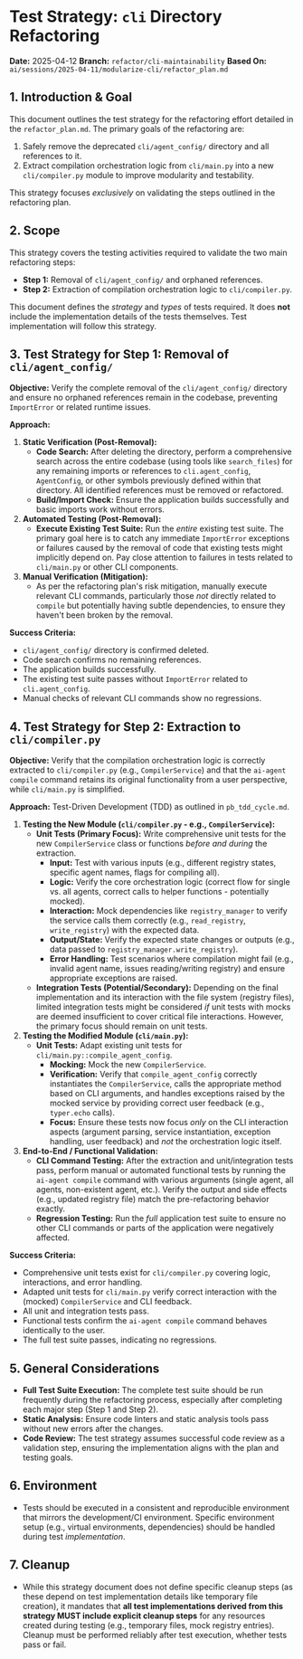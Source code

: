 # Test Strategy: `cli` Directory Refactoring

**Date:** 2025-04-12
**Branch:** `refactor/cli-maintainability`
**Based On:** `ai/sessions/2025-04-11/modularize-cli/refactor_plan.md`

## 1. Introduction & Goal

This document outlines the test strategy for the refactoring effort detailed in the `refactor_plan.md`. The primary goals of the refactoring are:

1.  Safely remove the deprecated `cli/agent_config/` directory and all references to it.
2.  Extract compilation orchestration logic from `cli/main.py` into a new `cli/compiler.py` module to improve modularity and testability.

This strategy focuses *exclusively* on validating the steps outlined in the refactoring plan.

## 2. Scope

This strategy covers the testing activities required to validate the two main refactoring steps:

*   **Step 1:** Removal of `cli/agent_config/` and orphaned references.
*   **Step 2:** Extraction of compilation orchestration logic to `cli/compiler.py`.

This document defines the *strategy* and *types* of tests required. It does **not** include the implementation details of the tests themselves. Test implementation will follow this strategy.

## 3. Test Strategy for Step 1: Removal of `cli/agent_config/`

**Objective:** Verify the complete removal of the `cli/agent_config/` directory and ensure no orphaned references remain in the codebase, preventing `ImportError` or related runtime issues.

**Approach:**

1.  **Static Verification (Post-Removal):**
    *   **Code Search:** After deleting the directory, perform a comprehensive search across the entire codebase (using tools like `search_files`) for any remaining imports or references to `cli.agent_config`, `AgentConfig`, or other symbols previously defined within that directory. All identified references must be removed or refactored.
    *   **Build/Import Check:** Ensure the application builds successfully and basic imports work without errors.
2.  **Automated Testing (Post-Removal):**
    *   **Execute Existing Test Suite:** Run the *entire* existing test suite. The primary goal here is to catch any immediate `ImportError` exceptions or failures caused by the removal of code that existing tests might implicitly depend on. Pay close attention to failures in tests related to `cli/main.py` or other CLI components.
3.  **Manual Verification (Mitigation):**
    *   As per the refactoring plan's risk mitigation, manually execute relevant CLI commands, particularly those *not* directly related to `compile` but potentially having subtle dependencies, to ensure they haven't been broken by the removal.

**Success Criteria:**

*   `cli/agent_config/` directory is confirmed deleted.
*   Code search confirms no remaining references.
*   The application builds successfully.
*   The existing test suite passes without `ImportError` related to `cli.agent_config`.
*   Manual checks of relevant CLI commands show no regressions.

## 4. Test Strategy for Step 2: Extraction to `cli/compiler.py`

**Objective:** Verify that the compilation orchestration logic is correctly extracted to `cli/compiler.py` (e.g., `CompilerService`) and that the `ai-agent compile` command retains its original functionality from a user perspective, while `cli/main.py` is simplified.

**Approach:** Test-Driven Development (TDD) as outlined in `pb_tdd_cycle.md`.

1.  **Testing the New Module (`cli/compiler.py` - e.g., `CompilerService`):**
    *   **Unit Tests (Primary Focus):** Write comprehensive unit tests for the new `CompilerService` class or functions *before and during* the extraction.
        *   **Input:** Test with various inputs (e.g., different registry states, specific agent names, flags for compiling all).
        *   **Logic:** Verify the core orchestration logic (correct flow for single vs. all agents, correct calls to helper functions - potentially mocked).
        *   **Interaction:** Mock dependencies like `registry_manager` to verify the service calls them correctly (e.g., `read_registry`, `write_registry`) with the expected data.
        *   **Output/State:** Verify the expected state changes or outputs (e.g., data passed to `registry_manager.write_registry`).
        *   **Error Handling:** Test scenarios where compilation might fail (e.g., invalid agent name, issues reading/writing registry) and ensure appropriate exceptions are raised.
    *   **Integration Tests (Potential/Secondary):** Depending on the final implementation and its interaction with the file system (registry files), limited integration tests might be considered *if* unit tests with mocks are deemed insufficient to cover critical file interactions. However, the primary focus should remain on unit tests.
2.  **Testing the Modified Module (`cli/main.py`):**
    *   **Unit Tests:** Adapt existing unit tests for `cli/main.py::compile_agent_config`.
        *   **Mocking:** Mock the new `CompilerService`.
        *   **Verification:** Verify that `compile_agent_config` correctly instantiates the `CompilerService`, calls the appropriate method based on CLI arguments, and handles exceptions raised by the mocked service by providing correct user feedback (e.g., `typer.echo` calls).
        *   **Focus:** Ensure these tests now focus *only* on the CLI interaction aspects (argument parsing, service instantiation, exception handling, user feedback) and *not* the orchestration logic itself.
3.  **End-to-End / Functional Validation:**
    *   **CLI Command Testing:** After the extraction and unit/integration tests pass, perform manual or automated functional tests by running the `ai-agent compile` command with various arguments (single agent, all agents, non-existent agent, etc.). Verify the output and side effects (e.g., updated registry file) match the pre-refactoring behavior exactly.
    *   **Regression Testing:** Run the *full* application test suite to ensure no other CLI commands or parts of the application were negatively affected.

**Success Criteria:**

*   Comprehensive unit tests exist for `cli/compiler.py` covering logic, interactions, and error handling.
*   Adapted unit tests for `cli/main.py` verify correct interaction with the (mocked) `CompilerService` and CLI feedback.
*   All unit and integration tests pass.
*   Functional tests confirm the `ai-agent compile` command behaves identically to the user.
*   The full test suite passes, indicating no regressions.

## 5. General Considerations

*   **Full Test Suite Execution:** The complete test suite should be run frequently during the refactoring process, especially after completing each major step (Step 1 and Step 2).
*   **Static Analysis:** Ensure code linters and static analysis tools pass without new errors after the changes.
*   **Code Review:** The test strategy assumes successful code review as a validation step, ensuring the implementation aligns with the plan and testing goals.

## 6. Environment

*   Tests should be executed in a consistent and reproducible environment that mirrors the development/CI environment. Specific environment setup (e.g., virtual environments, dependencies) should be handled during test *implementation*.

## 7. Cleanup

*   While this strategy document does not define specific cleanup steps (as these depend on test implementation details like temporary file creation), it mandates that **all test implementations derived from this strategy MUST include explicit cleanup steps** for any resources created during testing (e.g., temporary files, mock registry entries). Cleanup must be performed reliably after test execution, whether tests pass or fail.